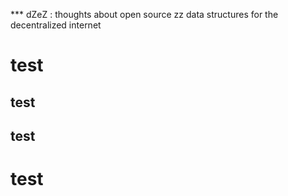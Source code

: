*** dZeZ : thoughts about open source zz data structures for the decentralized internet

# test
## test
## test
# test

